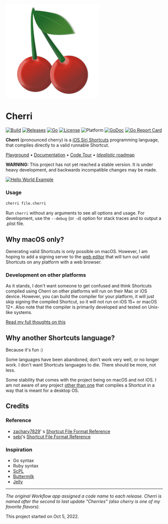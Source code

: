 ![Cherri](https://github.com/electrikmilk/cherri/blob/main/assets/cherri_icon.png?raw=true)

# Cherri

[![Build](https://github.com/electrikmilk/cherri/actions/workflows/go.yml/badge.svg?branch=main)](https://github.com/electrikmilk/cherri/actions/workflows/go.yml)
[![Releases](https://img.shields.io/github/v/release/electrikmilk/cherri?include_prereleases)](https://github.com/electrikmilk/cherri/releases)
[![Go](https://img.shields.io/github/go-mod/go-version/electrikmilk/cherri)](https://github.com/electrikmilk/cherri/blob/main/go.mod)
[![License](https://img.shields.io/github/license/electrikmilk/cherri)](https://github.com/electrikmilk/cherri/blob/main/LICENSE)
![Platform](https://img.shields.io/badge/platform-macOS-red)
[![GoDoc](https://godoc.org/github.com/golang/gddo?status.svg)](https://pkg.go.dev/github.com/electrikmilk/cherri?tab=doc)
[![Go Report Card](https://goreportcard.com/badge/github.com/electrikmilk/cherri)](https://goreportcard.com/report/github.com/electrikmilk/cherri)

**Cherri** (pronounced cherry) is a [iOS Siri Shortcuts](https://apps.apple.com/us/app/shortcuts/id915249334)
programming language, that compiles directly to a valid runnable Shortcut.

[Playground](https://playground.cherrilang.org/) • [Documentation](https://cherrilang.org/language/) • [Code Tour](https://youtu.be/gU8TsI96uww) • [
_Idealistic_ roadmap](https://github.com/electrikmilk/cherri/wiki/Project-Roadmap)

**WARNING:** This project has not yet reached a stable version. It is under heavy development, and backwards
incompatible changes may be made.

[![Hello World Example](https://cherrilang.org/assets/example.png)](examples/hello-world.cherri)

### Usage

```bash
cherri file.cherri
```

Run `cherri` without any arguments to see all options and usage. For development, use the `--debug` (or `-d`) option for
stack traces and to output a .plist file.

## Why macOS only?

Generating valid Shortcuts is only possible on macOS. However, I am hoping to add a signing server to
the [web editor](https://playground.cherrilang.org) that will turn out valid Shortcuts on any platform with a web
browser.

### Development on other platforms

As it stands, I don't want someone to get confused and think Shortcuts compiled using Cherri on other platforms will run
on their Mac or iOS device. However, you can build the compiler for your platform, it will just skip signing the compiled Shortcut, so it will not run on iOS 15+ or macOS 12+. Also note that the compiler is primarily developed and tested on Unix-like systems.

[Read my full thoughts on this](https://github.com/electrikmilk/cherri/wiki/Why-macOS-only%3F)

## Why another Shortcuts language?

Because it's fun :)

Some languages have been abandoned, don't work very well, or no longer work. I don't want Shortcuts languages to die.
There should be more, not less.

Some stability that comes with the project being on macOS and not iOS. I am not aware of any
project [other than one](https://github.com/zachary7829/Buttermilk) that compiles a
Shortcut in a way that is meant for a desktop OS.

## Credits

### Reference

- [zachary7829](https://github.com/zachary7829)'
  s [Shortcut File Format Reference](https://zachary7829.github.io/blog/shortcuts/fileformat)
- [sebj](https://github.com/sebj)'s [Shortcut File Format Reference](https://github.com/sebj/iOS-Shortcuts-Reference)

### Inspiration

- Go syntax
- Ruby syntax
- [ScPL](https://github.com/pfgithub/scpl)
- [Buttermilk](https://github.com/zachary7829/Buttermilk)
- [Jelly](https://jellycuts.com)

---

_The original Workflow app assigned a code name to each release. Cherri is named after the second to last
update "Cherries" (also cherry is one of my favorite flavors)._

This project started on Oct 5, 2022.
